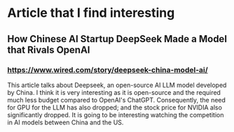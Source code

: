 # Article that I find interesting

## How Chinese AI Startup DeepSeek Made a Model that Rivals OpenAI

### https://www.wired.com/story/deepseek-china-model-ai/

This article talks about Deepseek, an open-source AI LLM model developed by China. I think it is very interesting as it is open-source and the required much less budget compared to OpenAI's ChatGPT. Consequently, the need for GPU for the LLM has also dropped; and the stock price for NVIDIA also significantly dropped. It is going to be interesting watching the competition in AI models between China and the US.
